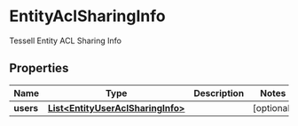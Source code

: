 

# EntityAclSharingInfo

Tessell Entity ACL Sharing Info

## Properties

Name | Type | Description | Notes
------------ | ------------- | ------------- | -------------
**users** | [**List&lt;EntityUserAclSharingInfo&gt;**](EntityUserAclSharingInfo.md) |  |  [optional]




